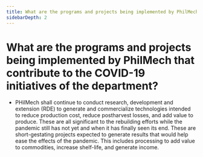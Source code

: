```yaml
---
title: What are the programs and projects being implemented by PhilMech that contribute to the COVID19 initiatives of the department?
sidebarDepth: 2
---
```


# What are the programs and projects being implemented by PhilMech that contribute to the COVID-19 initiatives of the department?


 - PHilMech shall continue to conduct research, development and extension (RDE) to generate and commercialize technologies intended to reduce production cost, reduce postharvest losses, and add value to produce. These are all significant to the rebuilding efforts while the pandemic still has not yet and when it has finally seen its end. These are short-gestating projects expected to generate results that would help ease the effects of the pandemic. This includes processing to add value to commodities, increase shelf-life, and generate income.
